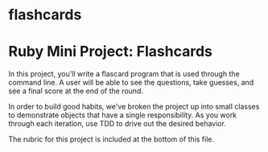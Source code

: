 # flashcards

# Ruby Mini Project: Flashcards

In this project, you'll write a flascard program that is used through the command line. A user will be able to see the questions, take guesses, and see a final score at the end of the round. 

In order to build good habits, we've broken the project up into small classes to demonstrate objects that have a single responsibility. As you work through each iteration, use TDD to drive out the desired behavior. 

The rubric for this project is included at the bottom of this file. 
